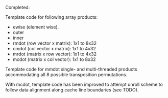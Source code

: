 Completed:

Template code for following array products:

- ewise (element wise).
- outer
- inner
- rmdot (row vector x matrix): 1x1 to 8x32
- cmdot (col vector x matrix): 1x1 to 4x32
- mrdot (matrix x row vector): 1x1 to 4x32
- mcdot (matrix x col vector): 1x1 to 8x32

Template code for mmdot single- and multi-threaded products accommodating all 8 possible transposition permutations.

With mcdot, template code has been improved to attempt unroll scheme to follow data alignment along cache line
boundaries (see TODO).
